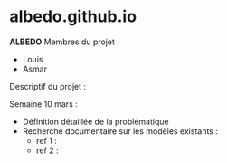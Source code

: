 # albedo.github.io
 **ALBEDO**
 Membres du projet :
 - Louis
 - Asmar

Descriptif du projet :


Semaine 10 mars :
- Définition détaillée de la problématique
- Recherche documentaire sur les modèles existants :
  - ref 1 :
  - ref 2 :
 
